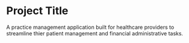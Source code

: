 
# Project Title
A practice management application built for healthcare providers to streamline thier patient management and financial administrative tasks.

